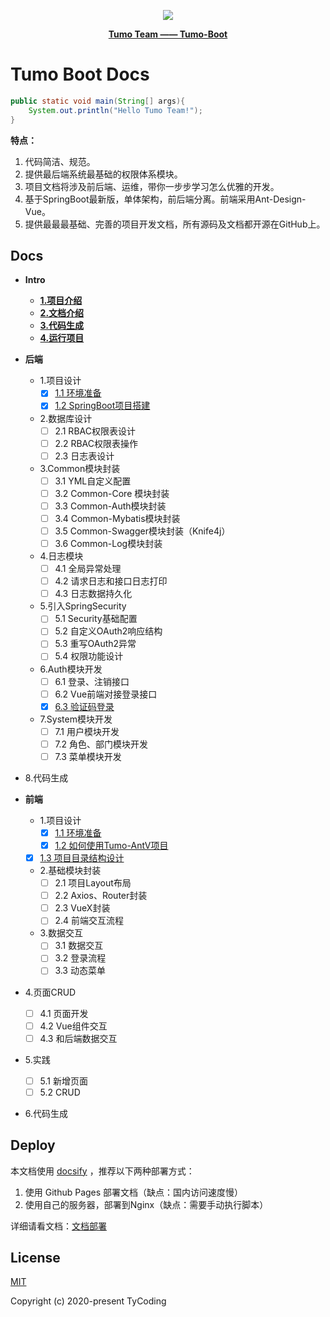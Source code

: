 <p align="center">
    <img src="http://cdn.tycoding.cn/MIK-WxRzP9.png" />
</p>
<p align="center">
    <a href="https://github.com/Tumo-Team" target="_blank">
        <strong>Tumo Team —— Tumo-Boot</strong>
    </a>
</p>

# Tumo Boot Docs

```java
public static void main(String[] args){
    System.out.println("Hello Tumo Team!");
}
```

**特点：**

1. 代码简洁、规范。
2. 提供最后端系统最基础的权限体系模块。
3. 项目文档将涉及前后端、运维，带你一步步学习怎么优雅的开发。
4. 基于SpringBoot最新版，单体架构，前后端分离。前端采用Ant-Design-Vue。
5. 提供最最最基础、完善的项目开发文档，所有源码及文档都开源在GitHub上。

## Docs

- **Intro**
  
  - **[1.项目介绍](docs/intro/1.intro.md)**
  - **[2.文档介绍](docs/intro/2.docs-introduce.md)**
  - **[3.代码生成](docs/intro/3.generate.md)**
  - **[4.运行项目](docs/intro/4.run.md)**
  
- **后端**
  
  - 1.项目设计
    - [x] [1.1 环境准备](docs/api/1.design/1.1environment.md)
    - [x] [1.2 SpringBoot项目搭建](docs/api/1.design/1.2create-springboot.md)
    
  - 2.数据库设计
  	- [ ] 2.1 RBAC权限表设计
  	- [ ] 2.2 RBAC权限表操作
    - [ ] 2.3 日志表设计
    
  - 3.Common模块封装
    - [ ] 3.1 YML自定义配置
    - [ ] 3.2 Common-Core 模块封装
    - [ ] 3.3 Common-Auth模块封装
    - [ ] 3.4 Common-Mybatis模块封装
    - [ ] 3.5 Common-Swagger模块封装（Knife4j）
    - [ ] 3.6 Common-Log模块封装
    
  - 4.日志模块
  	- [ ] 4.1 全局异常处理
    - [ ] 4.2 请求日志和接口日志打印
    - [ ] 4.3 日志数据持久化
    
  - 5.引入SpringSecurity
  	- [ ] 5.1 Security基础配置
    - [ ] 5.2 自定义OAuth2响应结构
    - [ ] 5.3 重写OAuth2异常
    - [ ] 5.4 权限功能设计
    
  - 6.Auth模块开发
  	- [ ] 6.1 登录、注销接口
    - [ ] 6.2 Vue前端对接登录接口
    - [x] [6.3 验证码登录](docs/api/6.auth-module/6.3auth-captcha.md)
    
  - 7.System模块开发
    - [ ] 7.1 用户模块开发
  	- [ ] 7.2 角色、部门模块开发
  	- [ ] 7.3 菜单模块开发
  
- 8.代码生成
  

  
- **前端**
  - 1.项目设计
    - [x] [1.1 环境准备](docs/app/1.design/1.1environment.md)
    - [x] [1.2 如何使用Tumo-AntV项目](docs/app/1.design/1.2use-tumo-antv.md)
  - [x] [1.3 项目目录结构设计](docs/app/1.design/1.3project-directory.md)
    
  - 2.基础模块封装
    - [ ] 2.1 项目Layout布局
    - [ ] 2.2 Axios、Router封装
    - [ ] 2.3 VueX封装
    - [ ] 2.4 前端交互流程
  
  - 3.数据交互
    - [ ] 3.1 数据交互
    - [ ] 3.2 登录流程
    - [ ] 3.3 动态菜单
  
- 4.页面CRUD
    - [ ] 4.1 页面开发
    - [ ] 4.2 Vue组件交互
    - [ ] 4.3 和后端数据交互
    
- 5.实践
    - [ ] 5.1 新增页面
    - [ ] 5.2 CRUD
  
- 6.代码生成



## Deploy

本文档使用 [docsify](https://docsify.js.org/#/) ，推荐以下两种部署方式：

1. 使用 Github Pages 部署文档（缺点：国内访问速度慢）
2. 使用自己的服务器，部署到Nginx（缺点：需要手动执行脚本）

详细请看文档：[文档部署](docs/other/deploy.md)



## License

[MIT](https://github.com/Tumo-Team/Tumo-Boot/blob/master/LICENSE)

Copyright (c) 2020-present TyCoding

